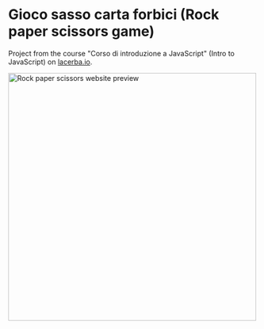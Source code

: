 # Gioco sasso carta forbici (Rock paper scissors game)
Project from the course "Corso di introduzione a JavaScript" (Intro to JavaScript) on [lacerba.io](https://lacerba.io/).

<img src="https://awesomescreenshot.s3.amazonaws.com/image/2632137/16281679-55d04d69fef0592cfa4771c19ccb72e1.png?X-Amz-Algorithm=AWS4-HMAC-SHA256&X-Amz-Credential=AKIAJSCJQ2NM3XLFPVKA%2F20211106%2Fus-east-1%2Fs3%2Faws4_request&X-Amz-Date=20211106T200938Z&X-Amz-Expires=28800&X-Amz-SignedHeaders=host&X-Amz-Signature=bcfc293f9a404961af2b6f5191f8066b2dd3b128e5c8eb4378a7e7b1f13d0f1f" alt="Rock paper scissors website preview" width="500"/>

